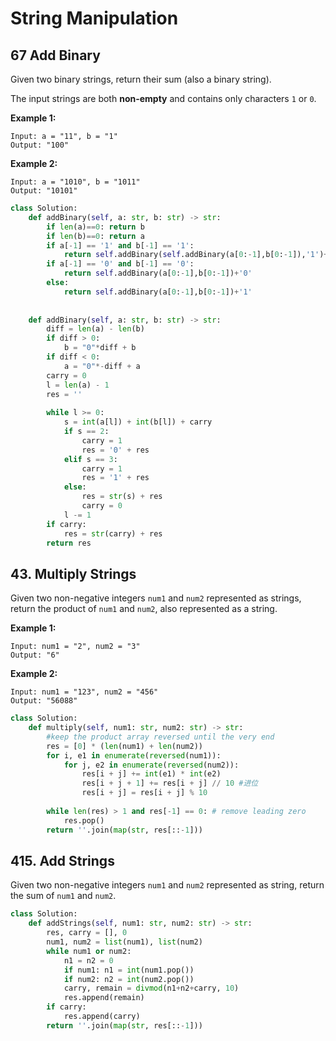 # String Manipulation

## 67 Add Binary

Given two binary strings, return their sum \(also a binary string\).

The input strings are both **non-empty** and contains only characters `1` or `0`.

**Example 1:**

```text
Input: a = "11", b = "1"
Output: "100"
```

**Example 2:**

```text
Input: a = "1010", b = "1011"
Output: "10101"
```

```python
class Solution:
    def addBinary(self, a: str, b: str) -> str:
        if len(a)==0: return b
        if len(b)==0: return a
        if a[-1] == '1' and b[-1] == '1':
            return self.addBinary(self.addBinary(a[0:-1],b[0:-1]),'1')+'0'
        if a[-1] == '0' and b[-1] == '0':
            return self.addBinary(a[0:-1],b[0:-1])+'0'
        else:
            return self.addBinary(a[0:-1],b[0:-1])+'1'
        
        
    def addBinary(self, a: str, b: str) -> str:  
        diff = len(a) - len(b)
        if diff > 0:
            b = "0"*diff + b
        if diff < 0:
            a = "0"*-diff + a
        carry = 0
        l = len(a) - 1
        res = ''
        
        while l >= 0:
            s = int(a[l]) + int(b[l]) + carry
            if s == 2:
                carry = 1
                res = '0' + res
            elif s == 3:
                carry = 1
                res = '1' + res
            else:
                res = str(s) + res
                carry = 0
            l -= 1
        if carry:
            res = str(carry) + res
        return res
```

## 43. Multiply Strings

Given two non-negative integers `num1` and `num2` represented as strings, return the product of `num1` and `num2`, also represented as a string.

**Example 1:**

```text
Input: num1 = "2", num2 = "3"
Output: "6"
```

**Example 2:**

```text
Input: num1 = "123", num2 = "456"
Output: "56088"
```

```python
class Solution:
    def multiply(self, num1: str, num2: str) -> str:
        #keep the product array reversed until the very end
        res = [0] * (len(num1) + len(num2))
        for i, e1 in enumerate(reversed(num1)):
            for j, e2 in enumerate(reversed(num2)):
                res[i + j] += int(e1) * int(e2)
                res[i + j + 1] += res[i + j] // 10 #进位
                res[i + j] = res[i + j] % 10
                
        while len(res) > 1 and res[-1] == 0: # remove leading zero
            res.pop()
        return ''.join(map(str, res[::-1]))
```

## 415. Add Strings

Given two non-negative integers `num1` and `num2` represented as string, return the sum of `num1` and `num2`.

```python
class Solution:
    def addStrings(self, num1: str, num2: str) -> str:
        res, carry = [], 0
        num1, num2 = list(num1), list(num2)
        while num1 or num2:
            n1 = n2 = 0
            if num1: n1 = int(num1.pop())
            if num2: n2 = int(num2.pop())
            carry, remain = divmod(n1+n2+carry, 10)
            res.append(remain)
        if carry:
            res.append(carry)
        return ''.join(map(str, res[::-1]))
```

